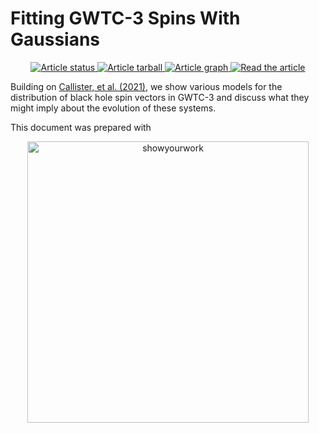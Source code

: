 # Fitting GWTC-3 Spins With Gaussians

<p align="center">
<a href="https://github.com/farr/GaussianSpinPaper/actions/workflows/showyourwork.yml">
<img src="https://github.com/farr/GaussianSpinPaper/actions/workflows/showyourwork.yml/badge.svg" alt="Article status"/>
</a>
<a href="https://github.com/farr/GaussianSpinPaper/raw/main-pdf/arxiv.tar.gz">
<img src="https://img.shields.io/badge/article-tarball-blue.svg?style=flat" alt="Article tarball"/>
</a>
<a href="https://github.com/farr/GaussianSpinPaper/raw/main-pdf/dag.pdf">
<img src="https://img.shields.io/badge/article-dag-blue.svg?style=flat" alt="Article graph"/>
</a>
<a href="https://github.com/farr/GaussianSpinPaper/raw/main-pdf/ms.pdf">
<img src="https://img.shields.io/badge/article-pdf-blue.svg?style=flat" alt="Read the article"/>
</a>
</p>

Building on [Callister, et al.
(2021)](https://ui.adsabs.harvard.edu/abs/2021ApJ...922L...5C/abstract), we show
various models for the distribution of black hole spin vectors in GWTC-3 and
discuss what they might imply about the evolution of these systems.

This document was prepared with 
<p align="center">
<a href="https://github.com/rodluger/showyourwork">
<img width = "450" src="https://raw.githubusercontent.com/rodluger/showyourwork/img/showyourwork.png" alt="showyourwork"/>
</a>
</p>
